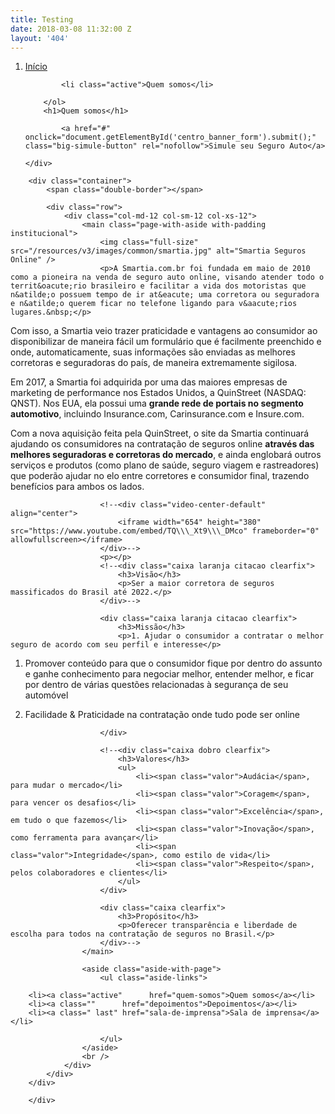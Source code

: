 ```yaml
---
title: Testing
date: 2018-03-08 11:32:00 Z
layout: '404'
---
```


<div class="page-title">
	<div class="container single-page">
		<ol class="breadcrumb">
			<li><a href="/">Início</a></li>

			<li class="active">Quem somos</li>

		</ol>
		<h1>Quem somos</h1>

			<a href="#" onclick="document.getElementById('centro_banner_form').submit();" class="big-simule-button" rel="nofollow">Simule seu Seguro Auto</a>

	</div>
</div>

```
	<div class="container">
		<span class="double-border"></span>

		<div class="row">
			<div class="col-md-12 col-sm-12 col-xs-12">
				<main class="page-with-aside with-padding institucional">
					<img class="full-size" src="/resources/v3/images/common/smartia.jpg" alt="Smartia Seguros Online" />
					<p>A Smartia.com.br foi fundada em maio de 2010 como a pioneira na venda de seguro auto online, visando atender todo o territ&oacute;rio brasileiro e facilitar a vida dos motoristas que n&atilde;o possuem tempo de ir at&eacute; uma corretora ou seguradora e n&atilde;o querem ficar no telefone ligando para v&aacute;rios lugares.&nbsp;</p>
```

Com isso, a Smartia veio trazer praticidade e vantagens ao consumidor ao disponibilizar de maneira fácil um formulário que é facilmente preenchido e onde, automaticamente, suas informações são enviadas as melhores corretoras e seguradoras do país, de maneira extremamente sigilosa.

Em 2017, a Smartia foi adquirida por uma das maiores empresas de marketing de performance nos Estados Unidos, a QuinStreet (NASDAQ: QNST). Nos EUA, ela possui uma **grande rede de portais no segmento automotivo**, incluindo Insurance.com, Carinsurance.com e Insure.com.

Com a nova aquisição feita pela QuinStreet, o site da Smartia continuará ajudando os consumidores na contratação de seguros online **através das melhores seguradoras e corretoras do mercado**, e ainda englobará outros serviços e produtos (como plano de saúde, seguro viagem e rastreadores) que poderão ajudar no elo entre corretores e consumidor final, trazendo benefícios para ambos os lados.

```
					<!--<div class="video-center-default" align="center">
						<iframe width="654" height="380" src="https://www.youtube.com/embed/TQ\\\_Xt9\\\_DMco" frameborder="0" allowfullscreen></iframe>
					</div>-->
					<p></p>
					<!--<div class="caixa laranja citacao clearfix">
						<h3>Visão</h3>
						<p>Ser a maior corretora de seguros massificados do Brasil até 2022.</p>
					</div>-->

					<div class="caixa laranja citacao clearfix">
						<h3>Missão</h3>
						<p>1. Ajudar o consumidor a contratar o melhor seguro de acordo com seu perfil e interesse</p>
```

1. Promover conteúdo para que o consumidor fique por dentro do assunto e ganhe conhecimento para negociar melhor, entender melhor, e ficar por dentro de várias questões relacionadas à segurança de seu automóvel

2. Facilidade & Praticidade na contratação onde tudo pode ser online

```
					</div>

					<!--<div class="caixa dobro clearfix">
						<h3>Valores</h3>
						<ul>
							<li><span class="valor">Audácia</span>, para mudar o mercado</li>
							<li><span class="valor">Coragem</span>, para vencer os desafios</li>
							<li><span class="valor">Excelência</span>, em tudo o que fazemos</li>
							<li><span class="valor">Inovação</span>, como ferramenta para avançar</li>
							<li><span class="valor">Integridade</span>, como estilo de vida</li>
							<li><span class="valor">Respeito</span>, pelos colaboradores e clientes</li>
						</ul>
					</div>

					<div class="caixa clearfix">
						<h3>Propósito</h3>
						<p>Oferecer transparência e liberdade de escolha para todos na contratação de seguros no Brasil.</p>
					</div>-->
				</main>

				<aside class="aside-with-page">
					<ul class="aside-links">

	<li><a class="active"      href="quem-somos">Quem somos</a></li>
	<li><a class=""      href="depoimentos">Depoimentos</a></li>
	<li><a class=" last" href="sala-de-imprensa">Sala de imprensa</a></li>

					</ul>
				</aside>
				<br />
			</div>
		</div>
	</div>

	</div>
```